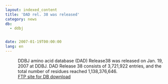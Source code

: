 ```yaml
---
layout: indexed_content
title: 'DAD rel. 38 was released'
category: news
db:
  - ddbj


date: 2007-01-19T00:00:00
lang: en
---
```


<dd>DDBJ amino acid database (DAD) Release38 was released on Jan. 19, 2007 at DDBJ. DAD Release 38 consists of 3,721,922 entries, and the total number of residues reached 1,138,376,646.
<dd><a href="/services/index-e.html ">FTP site for DB download</a></dd>
</dd>
